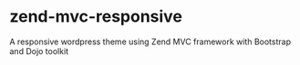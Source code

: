 zend-mvc-responsive
===================

A responsive wordpress theme using Zend MVC framework with Bootstrap and Dojo toolkit
